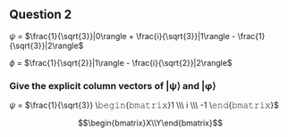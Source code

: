 ## Question 2
$\psi$ = $\frac{1}{\sqrt{3}}|0\rangle + \frac{i}{\sqrt{3}}|1\rangle - \frac{1}{\sqrt{3}}|2\rangle$

$\phi$ = $\frac{1}{\sqrt{2}}|1\rangle - \frac{i}{\sqrt{2}}|2\rangle$

### Give the explicit column vectors of |ψ⟩ and |φ⟩
$\psi$  = 
$\frac{1}{\sqrt{3}} \𝚋𝚎𝚐𝚒𝚗{𝚋𝚖𝚊𝚝𝚛𝚒𝚡}1 \\\ i \\\ -1 \𝚎𝚗𝚍{𝚋𝚖𝚊𝚝𝚛𝚒𝚡}$

```math
\begin{bmatrix}X\\Y\end{bmatrix}
``` 
